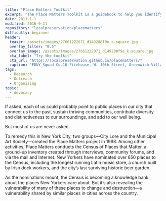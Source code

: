 ```yaml
---
title: "Place Matters Toolkit"
excerpt: "The Place Matters Toolkit is a guidebook to help you identify, promote, and protect places that you care about. The toolkit was originally created and published by the Place Matters program of City Lore in New York City."
date: 2011-1-1
modified: 2016-9-11
repository: "localpreservation/placematters"
difficulty: beginner
header:
  teaser: /assets/images/27661222071_d149288f9e_k-square.jpg
  overlay_filter: "0.5"
  overlay_image: /assets/images/27661222071_d149288f9e_k-square.jpg
  cta_label: "Try the toolkit"
  cta_url: "https://localpreservation.github.io/placematters/"
  caption: "FDNY Squad Co.18 Firehouse, W. 10th Street, Greenwich Village, New York City,  2015 December 15. Courtesy [Spencer Means/Flickr](https://www.flickr.com/photos/hunky_punk/27661222071/) ([CC BY-SA 2.0](https://creativecommons.org/licenses/by-nc/2.0/))"
tags:
  - Research
  - Outreach
  - Organizing
topic:
  - Advocacy
---
```


If asked, each of us could probably point to public places in our city that connect us to the past, sustain thriving communities, contribute diversity and distinctiveness to our surroundings, and add to our well being.

But most of us are never asked.

To remedy this in New York City, two groups—City Lore and the Municipal Art Society—created the Place Matters project in 1998. Among other activities, Place Matters conducts the Census of Places that Matter, a ground-up inventory created through interviews, community forums, and via the mail and Internet. New Yorkers have nominated over 650 places to the Census, including the longest running Latin music store, a church built by Irish dock workers, and the city’s last surviving historic beer garden.

As the nominations mount, the Census is becoming a knowledge bank about the places New Yorkers care about. But it’s also revealing the vulnerability of many of these places to change and destruction—a vulnerability shared by similar places in cities across the country.
